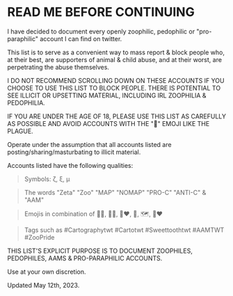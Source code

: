 # READ ME BEFORE CONTINUING
I have decided to document every openly zoophilic, pedophilic or "pro-paraphilic" account I can find on twitter.

This list is to serve as a convenient way to mass report & block people who, at their best, are supporters of animal & child abuse, and at their worst, are perpetrating the abuse themselves.

I DO NOT RECOMMEND SCROLLING DOWN ON THESE ACCOUNTS IF YOU CHOOSE TO USE THIS LIST TO BLOCK PEOPLE. THERE IS POTENTIAL TO SEE ILLICIT OR UPSETTING MATERIAL, INCLUDING IRL ZOOPHILIA & PEDOPHILIA. 

IF YOU ARE UNDER THE AGE OF 18, PLEASE USE THIS LIST AS CAREFULLY AS POSSIBLE AND AVOID ACCOUNTS WITH THE "🔞" EMOJI LIKE THE PLAGUE. 

Operate under the assumption that all accounts listed are posting/sharing/masturbating to illicit material. 

Accounts listed have the following qualities:
> Symbols: ζ, ξ, μ

> The words "Zeta" "Zoo" "MAP" "NOMAP" "PRO-C" "ANTI-C" & "AAM" 

> Emojis in combination of 🐴🍆, 🐶💄, 🍼❤️, 🍕, 🗺️, 👶❤️

> Tags such as #Cartographytwt #Cartotwt #Sweettoothtwt #AAMTWT #ZooPride

THIS LIST'S EXPLICIT PURPOSE IS TO DOCUMENT ZOOPHILES, PEDOPHILES, AAMS & PRO-PARAPHILIC ACCOUNTS. 

Use at your own discretion.

Updated May 12th, 2023.
